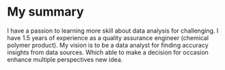 # My summary

I have a passion to learning more skill about data analysis for challenging. I have 1.5 years of experience as a quality assurance engineer (chemical polymer product). My vision is to be a data analyst for finding accuracy insights from data sources. Which able to make a decision for occasion enhance multiple perspectives new idea.
